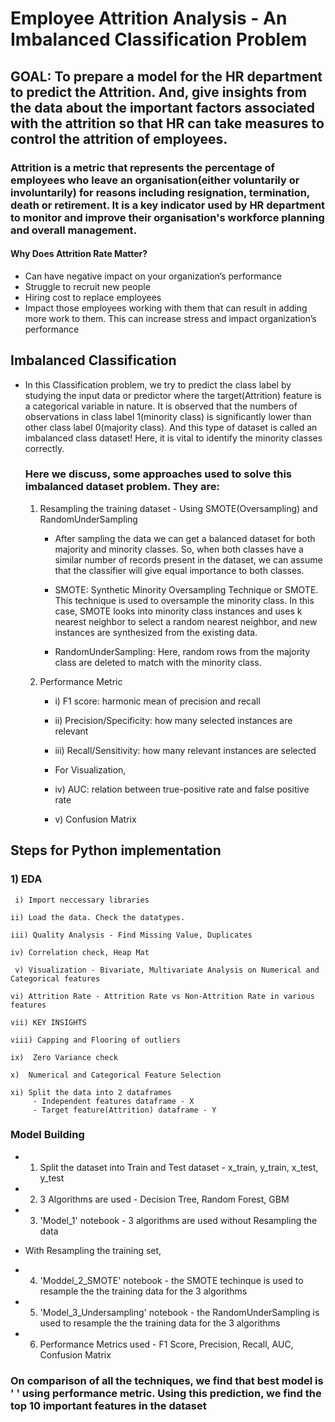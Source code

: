 # Employee Attrition Analysis - An Imbalanced Classification Problem

## GOAL: To prepare a model for the HR department to predict the Attrition. And, give insights from the data about the important factors associated with the attrition so that HR can take measures to control the attrition of employees.

### Attrition is a metric that represents the percentage of employees who leave an organisation(either voluntarily or involuntarily) for reasons including resignation, termination, death or retirement. It is a key indicator used by HR department to monitor and improve their organisation's workforce planning and overall management.

#### Why Does Attrition Rate Matter?
- Can have negative impact on your organization’s performance
- Struggle to recruit new people
- Hiring cost to replace employees
- Impact those employees working with them that can result in adding more work to them. This can increase stress and impact organization’s performance

## Imbalanced Classification
- In this Classification problem, we try to predict the class label by studying the input data or predictor where the target(Attrition) feature is a categorical variable in nature. It is observed that the numbers of observations in class label 1(minority class) is significantly lower than other class label 0(majority class). And this type of dataset is called an imbalanced class dataset! Here, it is vital to identify the minority classes correctly.

   ### Here we discuss, some approaches used to solve this imbalanced dataset problem. They are:
     1) Resampling the training dataset - Using SMOTE(Oversampling) and RandomUnderSampling
         
        - After sampling the data we can get a balanced dataset for both majority and minority classes. So, when both classes have a similar number of records present in the dataset, we can assume that the classifier will give equal importance to both classes.

        - SMOTE: Synthetic Minority Oversampling Technique or SMOTE. This technique is used to oversample the minority class. In this case, SMOTE looks into minority class instances and uses k nearest neighbor to select a random nearest neighbor, and new instances are synthesized from the existing data.
         
        - RandomUnderSampling: Here, random rows from the majority class are deleted to match with the minority class. 

     2) Performance Metric
        - i) F1 score: harmonic mean of precision and recall
        - ii) Precision/Specificity: how many selected instances are relevant
        - iii) Recall/Sensitivity: how many relevant instances are selected
        
        - For Visualization,
        - iv) AUC: relation between true-positive rate and false positive rate
        - v) Confusion Matrix
        
         
## Steps for Python implementation

### 1) EDA
   
     i) Import neccessary libraries
     
    ii) Load the data. Check the datatypes. 
  
    iii) Quality Analysis - Find Missing Value, Duplicates
 
    iv) Correlation check, Heap Mat
  
     v) Visualization - Bivariate, Multivariate Analysis on Numerical and Categorical features
   
    vi) Attrition Rate - Attrition Rate vs Non-Attrition Rate in various features
   
    vii) KEY INSIGHTS
    
    viii) Capping and Flooring of outliers
    
    ix)  Zero Variance check
    
    x)  Numerical and Categorical Feature Selection 
    
    xi) Split the data into 2 dataframes 
         - Independent features dataframe - X
         - Target feature(Attrition) dataframe - Y
         
         

### Model Building
   - 1) Split the dataset into Train and Test dataset - x_train, y_train, x_test, y_test
   - 2) 3 Algorithms are used - Decision Tree, Random Forest, GBM
   - 3) 'Model_1' notebook - 3 algorithms are used without Resampling the data
   
   -  With Resampling the training set,
   - 4) 'Moddel_2_SMOTE' notebook - the SMOTE techinque is used to resample the the training data for the 3 algorithms
   - 5) 'Model_3_Undersampling' notebook - the RandomUnderSampling is used to resample the the training data for the 3 algorithms
   
   - 6) Performance Metrics used - F1 Score, Precision, Recall, AUC, Confusion Matrix 
         
 ### On comparison of all the techniques, we find that best model is ' ' using performance metric. Using this prediction, we find the top 10 important features in the dataset
    
    
  
   
